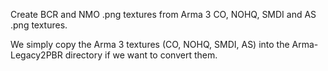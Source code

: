 Create BCR and NMO .png textures from Arma 3 CO, NOHQ, SMDI and AS .png textures.

We simply copy the Arma 3 textures (CO, NOHQ, SMDI, AS) into the Arma-Legacy2PBR directory if we want to convert them.







